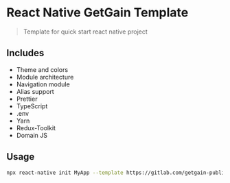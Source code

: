 #  React Native GetGain Template

> Template for quick start react native project

## Includes

- Theme and colors
- Module architecture
- Navigation module
- Alias support
- Prettier
- TypeScript
- .env
- Yarn
- Redux-Toolkit
- Domain JS

## Usage

```sh
npx react-native init MyApp --template https://gitlab.com/getgain-public/libs/react-native-getgain-template.git
```
